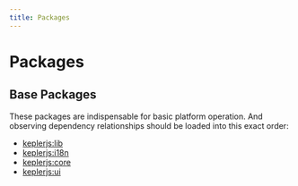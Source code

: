 ```yaml
---
title: Packages
---
```


# Packages

## Base Packages

These packages are indispensable for basic platform operation. And observing dependency relationships should be loaded into this exact order:

* [keplerjs:lib](https://github.com/Keplerjs/Kepler/tree/master/packages/keplerjs-lib)
* [keplerjs:i18n](https://github.com/Keplerjs/Kepler/tree/master/packages/keplerjs-i18n)
* [keplerjs:core](https://github.com/Keplerjs/Kepler/tree/master/packages/keplerjs-core)
* [keplerjs:ui](https://github.com/Keplerjs/Kepler/tree/master/packages/keplerjs-ui)
